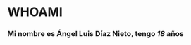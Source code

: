# WHOAMI 
[whoami]: https://i.scdn.co/image/ab67616d0000b273bcfbbdf59b85f02917890551
### Mi nombre es **Ángel Luis Díaz Nieto**, tengo _18_ años
